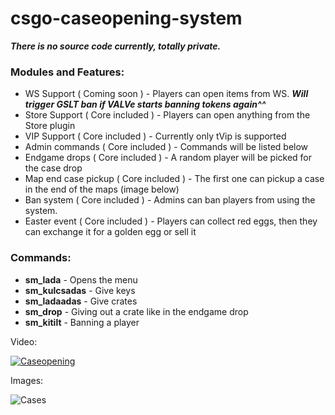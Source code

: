 # csgo-caseopening-system
***There is no source code currently, totally private.***

### Modules and Features:
* WS Support ( Coming soon )  - Players can open items from WS. ***Will trigger GSLT ban if VALVe starts banning tokens again^^***
* Store Support ( Core included ) - Players can open anything from the Store plugin
* VIP Support ( Core included ) - Currently only tVip is supported
* Admin commands ( Core included ) - Commands will be listed below
* Endgame drops ( Core included ) - A random player will be picked for the case drop
* Map end case pickup ( Core included ) - The first one can pickup a case in the end of the maps (image below)
* Ban system ( Core included ) - Admins can ban players from using the system.
* Easter event ( Core included ) - Players can collect red eggs, then they can exchange it for a golden egg or sell it

### Commands:
* **sm_lada** - Opens the menu
* **sm_kulcsadas** - Give keys
* **sm_ladaadas** - Give crates
* **sm_drop** - Giving out a crate like in the endgame drop
* **sm_kitilt** - Banning a player

Video:


[![Caseopening](https://media.giphy.com/media/13Nc3xlO1kGg3S/giphy-facebook_s.jpg)](https://www.youtube.com/watch?v=sOiwq6XS2hY)


Images:


![Cases](https://i.imgur.com/nq4Ka62.jpg "Players can pick up cases")
